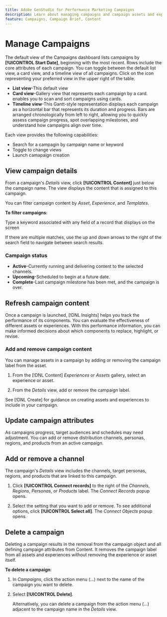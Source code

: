 ```yaml
---
title: Adobe GenStudio for Performance Marketing Campaigns
description: Learn about managing campaigns and campaign assets and experiences
feature: Campaigns, Campaign Brief, Content
---
```

# Manage Campaigns

The default view of the Campaigns dashboard lists campaigns by **[!UICONTROL Start Date]**, beginning with the most recent. Rows include the core attributes of each campaign. You can toggle between the default list view, a card view, and a timeline view of all campaigns. Click on the icon representing your preferred view in the upper right of the table. 

* **List view**-This default view 
* **Card view**-Gallery view that represents each campaign by a card. enables you to scan and sort campaigns using cards.
* **Timeline view**-This Gantt-style representation displays each campaign as a horizontal bar that represents its duration and progress. Bars are arranged chronologically from left to right, allowing you to quickly assess campaign progress, spot overlapping milestones, and understand how campaigns align over time.

Each view provides the following capabilities:

* Search for a campagin by campaign name or keyword
* Toggle to change views
* Launch camapaign creation

## View campaign details

From a campaign's _Details_ view, click **[!UICONTROL Content]** just below the campaign name. The view displays the content that is assigned to this campaign. 



You can filter campaign content by _Asset_, _Experience_, and _Templates_. 

**To filter campaigns**:

Type a keyword associated with any field of a record that displays on the screen

If there are multiple matches, use the up and down arrows to the right of the search field to navigate between search results. 

### Campaign status

* **Active**–Currently running and delivering content to the selected channels.
* **Upcoming**-Scheduled to begin at a future date.
* **Complete**-Last campaign milestone has been met, and the campaign is over. 

## Refresh campaign content

Once a campaign is launched, [!DNL Insights] helps you track the performance of its components. You can evaluate the effectiveness of different assets or experiences. With this performance information, you can make informed decisions about which components to replace, highlight, or revise.

### Add and remove campaign content

You can manage assets in a campaign by adding or removing the campaign label from the asset.

1. From the [!DNL Content] _Experiences_ or _Assets_ gallery, select an experience or asset.

1. From the _Details_ view, add or remove the campaign label.

See [!DNL Create] for guidance on creating assets and experiences to include in your campaign.

## Update campaign attributes

As campaigns progress, target audiences and schedules may need adjustment. You can add or remove distribution channels, personas, regions, and products from an active campaign.  

## Add or remove a channel

The campaign's _Details_ view includes the channels, target personas, regions, and products that are linked to this campaign. 

1. Click **[!UICONTROL Connect records]** to the right of the _Channels_, _Regions_, _Personas_, or _Products_ label. 
   The _Connect Records_ popup opens.

1. Select the setting that you want to add or remove.
   To see additional options, click **[!UICONTROL Select all]**. The _Connect Objects_ popup opens.

## Delete a campaign

Deleting a campaign results in the removal from the campaign object and all defining campaign attributes from Content. It removes the campaign label from all assets and experiences without removing the experience or asset itself.

**To delete a campaign**:

1. In _Campaigns_, click the action menu (...) next to the name of the campaign you want to delete. 

1. Select **[!UICONTROL Delete]**.

   Alternatively, you can delete a campaign from the action menu (...) adjacent to the campaign name in the _Details_ view.
